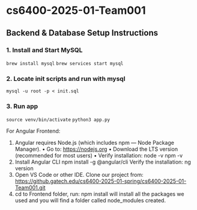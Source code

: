 # cs6400-2025-01-Team001

## Backend & Database Setup Instructions

### 1. Install and Start MySQL

`brew install mysql`
`brew services start mysql`

### 2. Locate init scripts and run with mysql
`mysql -u root -p < init.sql`

### 3. Run app
`source venv/bin/activate`
`python3 app.py`

For Angular Frontend:
1.	Angular requires Node.js (which includes npm — Node Package Manager).
•	Go to: https://nodejs.org
•	Download the LTS version (recommended for most users)
•	Verify installation:
node -v
npm -v
2.	Install Angular CLI
npm install -g @angular/cli
Verify the installation: ng version
3.	Open VS Code or other IDE. Clone our project from:
https://github.gatech.edu/cs6400-2025-01-spring/cs6400-2025-01-Team001.git
4.	cd to Frontend folder, run: npm install
will install all the packages we used and you will find a folder called node_modules created.
